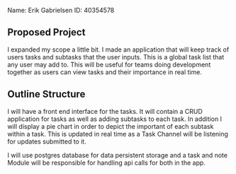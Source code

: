 Name: Erik Gabrielsen           ID:   40354578

## Proposed Project

I expanded my scope a little bit. I made an application that will keep track of users tasks and subtasks that the user inputs.
This is a global task list that any user may add to. This will be useful for teams doing development together as users can view tasks and their importance in real time.


## Outline Structure

I will have a front end interface for the tasks. It will contain a CRUD application for tasks as well as adding subtasks to each task. In addition I will display a pie chart in order to depict the important of each subtask within a task. This is updated in real time as a Task Channel will be listening for updates submitted to it.

I will use postgres database for data persistent storage and a task and note Module will be responsible for handling api calls for both in the app.
